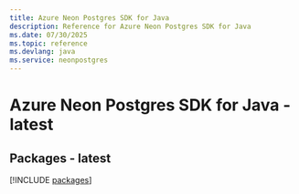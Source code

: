 ```yaml
---
title: Azure Neon Postgres SDK for Java
description: Reference for Azure Neon Postgres SDK for Java
ms.date: 07/30/2025
ms.topic: reference
ms.devlang: java
ms.service: neonpostgres
---
```

# Azure Neon Postgres SDK for Java - latest
## Packages - latest
[!INCLUDE [packages](neon-postgres-index.md)]